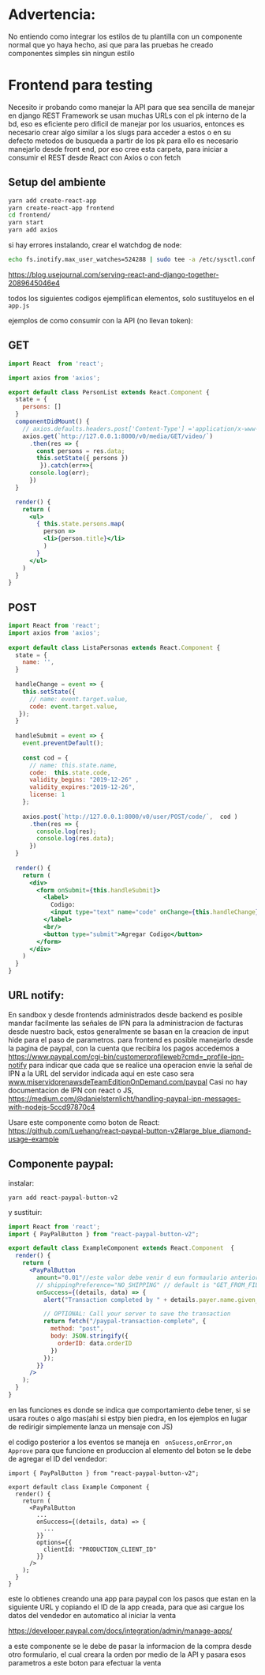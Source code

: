 # Advertencia:
No entiendo como integrar los estilos de tu plantilla con un componente normal que yo haya hecho, asi que para las pruebas he creado componentes simples sin ningun estilo 

# Frontend para testing 
Necesito ir probando como manejar la API para que sea sencilla de manejar
en django REST Framework se usan muchas URLs con el pk interno de la bd, eso es eficiente pero dificil de manejar por los usuarios, entonces es necesario crear algo similar a los slugs para acceder a estos o en su defecto metodos de busqueda a partir de los pk
para ello es necesario manejarlo desde front end, por eso cree esta carpeta, para iniciar a consumir el REST desde React con Axios o con fetch

## Setup del ambiente
```bash
yarn add create-react-app
yarn create-react-app frontend
cd frontend/
yarn start
yarn add axios
```
si hay errores instalando, crear el watchdog de node:
```bash
echo fs.inotify.max_user_watches=524288 | sudo tee -a /etc/sysctl.conf && sudo sysctl -p
```

https://blog.usejournal.com/serving-react-and-django-together-2089645046e4


todos los siguientes codigos ejemplifican elementos, solo sustituyelos en el `app.js` 

ejemplos de como consumir con la API (no llevan token):


## GET

```jsx
import React  from 'react';

import axios from 'axios';

export default class PersonList extends React.Component {
  state = {
    persons: []
  }
  componentDidMount() {
    // axios.defaults.headers.post['Content-Type'] ='application/x-www-form-urlencoded';
    axios.get(`http://127.0.0.1:8000/v0/media/GET/video/`)
      .then(res => {
        const persons = res.data;
        this.setState({ persons })
         }).catch(err=>{
      console.log(err);
      })
  }

  render() {
    return (
      <ul>
        { this.state.persons.map(
          person => 
          <li>{person.title}</li> 
          )
        }
      </ul>
    )
  }
}
```

## POST

```jsx
import React from 'react';
import axios from 'axios';
 
export default class ListaPersonas extends React.Component {
  state = {
    name: '',
  }
 
  handleChange = event => {
    this.setState({
      // name: event.target.value,
      code: event.target.value, 
   });
  }
 
  handleSubmit = event => {
    event.preventDefault();
 
    const cod = {
      // name: this.state.name,
      code:  this.state.code,
      validity_begins: "2019-12-26" ,
      validity_expires:"2019-12-26", 
      license: 1 
    };
 
    axios.post(`http://127.0.0.1:8000/v0/user/POST/code/`,  cod )
      .then(res => {
        console.log(res);
        console.log(res.data);
      })
  }
 
  render() {
    return (
      <div>
        <form onSubmit={this.handleSubmit}>
          <label>
            Codigo:
            <input type="text" name="code" onChange={this.handleChange} />
          </label>
          <br/>
          <button type="submit">Agregar Codigo</button>
        </form>
      </div>
    )
  }
}
```

## URL notify:
En sandbox y desde frontends administrados desde backend es posible mandar facilmente las señales de IPN para la administracion de facturas desde nuestro back, estos generalmente se basan en la creacion de input hide para el paso de parametros.
para frontend es posible manejarlo desde la pagina de paypal, con la cuenta que recibira los pagos accedemos a https://www.paypal.com/cgi-bin/customerprofileweb?cmd=_profile-ipn-notify para indicar que cada que se realice una operacion envie la señal de IPN a la URL del servidor indicada aqui
en este caso sera www.miservidorenawsdeTeamEditionOnDemand.com/paypal
Casi no hay documentacion de IPN con react o JS, https://medium.com/@danielsternlicht/handling-paypal-ipn-messages-with-nodejs-5ccd97870c4

Usare este componente como boton de React:
https://github.com/Luehang/react-paypal-button-v2#large_blue_diamond-usage-example

## Componente paypal:


instalar:
```
yarn add react-paypal-button-v2
```
y sustituir:
```jsx
import React from 'react';
import { PayPalButton } from "react-paypal-button-v2";

export default class ExampleComponent extends React.Component  {
  render() {
    return (
      <PayPalButton
        amount="0.01"//este valor debe venir d eun formaulario anterior
        // shippingPreference="NO_SHIPPING" // default is "GET_FROM_FILE"
        onSuccess={(details, data) => {
          alert("Transaction completed by " + details.payer.name.given_name);

          // OPTIONAL: Call your server to save the transaction
          return fetch("/paypal-transaction-complete", {
            method: "post",
            body: JSON.stringify({
              orderID: data.orderID
            })
          });
        }}
      />
    );
  }
}
```

en las funciones es donde se indica que comportamiento debe tener, si se usara routes o algo mas(ahi si estpy bien piedra, en los ejemplos en lugar de redirigir simplemente lanza un mensaje con JS)

el codigo posterior a los eventos se maneja en ` onSucess,onError,on Approve`
para que funcione en produccion al elemento del boton se le debe de agregar el ID del vendedor:

```
import { PayPalButton } from "react-paypal-button-v2";

export default class Example Component {
  render() {
    return (
      <PayPalButton 
        ...
        onSuccess={(details, data) => {
          ...
        }}
        options={{
          clientId: "PRODUCTION_CLIENT_ID"
        }}
      />
    );
  }
}
```
este lo obtienes creando una app para paypal con los pasos que estan en la siguiente URL y copiando el ID de la app creada, para que asi cargue los datos del vendedor en automatico al iniciar la venta

https://developer.paypal.com/docs/integration/admin/manage-apps/

a este componente se le debe de pasar la informacion de la compra desde otro formulario, el cual creara la orden por medio de la API y pasara esos parametros a este boton para efectuar la venta
